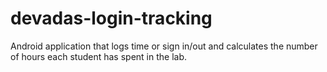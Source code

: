 # devadas-login-tracking
Android application that logs time or sign in/out and calculates the number of hours each student has spent in the lab.
